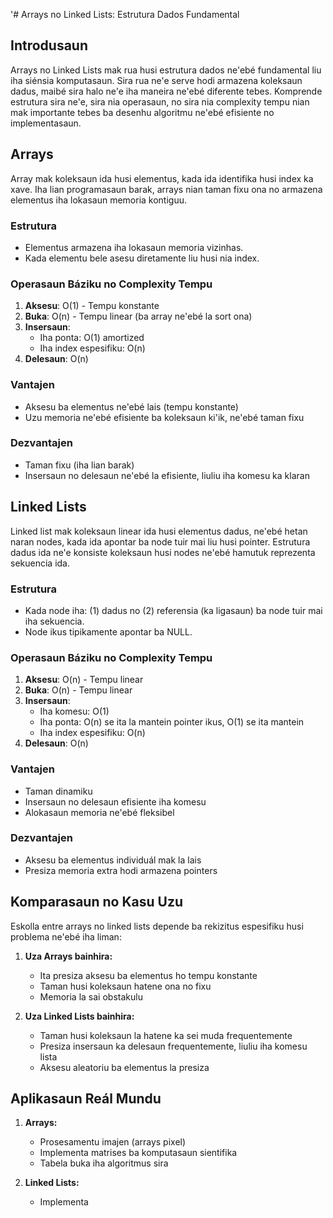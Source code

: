 '# Arrays no Linked Lists: Estrutura Dados Fundamental

## Introdusaun

Arrays no Linked Lists mak rua husi estrutura dados ne'ebé fundamental liu iha siénsia komputasaun. Sira rua ne'e serve hodi armazena koleksaun dadus, maibé sira halo ne'e iha maneira ne'ebé diferente tebes. Komprende estrutura sira ne'e, sira nia operasaun, no sira nia complexity tempu nian mak importante tebes ba desenhu algoritmu ne'ebé efisiente no implementasaun.

## Arrays

Array mak koleksaun ida husi elementus, kada ida identifika husi index ka xave. Iha lian programasaun barak, arrays nian taman fixu ona no armazena elementus iha lokasaun memoria kontiguu.

### Estrutura
- Elementus armazena iha lokasaun memoria vizinhas.
- Kada elementu bele asesu diretamente liu husi nia index.

### Operasaun Báziku no Complexity Tempu
1. **Aksesu**: O(1) - Tempu konstante
2. **Buka**: O(n) - Tempu linear (ba array ne'ebé la sort ona)
3. **Insersaun**: 
   - Iha ponta: O(1) amortized
   - Iha index espesifiku: O(n)
4. **Delesaun**: O(n)

### Vantajen
- Aksesu ba elementus ne'ebé lais (tempu konstante)
- Uzu memoria ne'ebé efisiente ba koleksaun ki'ik, ne'ebé taman fixu

### Dezvantajen
- Taman fixu (iha lian barak)
- Insersaun no delesaun ne'ebé la efisiente, liuliu iha komesu ka klaran

## Linked Lists

Linked list mak koleksaun linear ida husi elementus dadus, ne'ebé hetan naran nodes, kada ida apontar ba node tuir mai liu husi pointer. Estrutura dadus ida ne'e konsiste koleksaun husi nodes ne'ebé hamutuk reprezenta sekuencia ida.

### Estrutura
- Kada node iha: (1) dadus no (2) referensia (ka ligasaun) ba node tuir mai iha sekuencia.
- Node ikus tipikamente apontar ba NULL.

### Operasaun Báziku no Complexity Tempu
1. **Aksesu**: O(n) - Tempu linear
2. **Buka**: O(n) - Tempu linear
3. **Insersaun**: 
   - Iha komesu: O(1)
   - Iha ponta: O(n) se ita la mantein pointer ikus, O(1) se ita mantein
   - Iha index espesifiku: O(n)
4. **Delesaun**: O(n)

### Vantajen
- Taman dinamiku
- Insersaun no delesaun efisiente iha komesu
- Alokasaun memoria ne'ebé fleksibel

### Dezvantajen
- Aksesu ba elementus individuál mak la lais
- Presiza memoria extra hodi armazena pointers

## Komparasaun no Kasu Uzu

Eskolla entre arrays no linked lists depende ba rekizitus espesifiku husi problema ne'ebé iha liman:

1. **Uza Arrays bainhira:**
   - Ita presiza aksesu ba elementus ho tempu konstante
   - Taman husi koleksaun hatene ona no fixu
   - Memoria la sai obstakulu

2. **Uza Linked Lists bainhira:**
   - Taman husi koleksaun la hatene ka sei muda frequentemente
   - Presiza insersaun ka delesaun frequentemente, liuliu iha komesu lista
   - Aksesu aleatoriu ba elementus la presiza 

## Aplikasaun Reál Mundu

1. **Arrays:**
   - Prosesamentu imajen (arrays pixel)
   - Implementa matrises ba komputasaun sientifika
   - Tabela buka iha algoritmus sira

2. **Linked Lists:**
   - Implementa